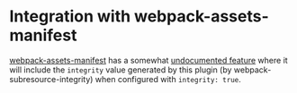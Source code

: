 # Integration with webpack-assets-manifest

[webpack-assets-manifest](https://github.com/webdeveric/webpack-assets-manifest)
has a somewhat
[undocumented feature](https://github.com/webdeveric/webpack-assets-manifest/blob/9261b516209ece4311b77f200b78ff5dc945985f/src/WebpackAssetsManifest.js#L448-L449)
where it will include the `integrity` value generated by this plugin
(by webpack-subresource-integrity) when configured with `integrity: true`.
